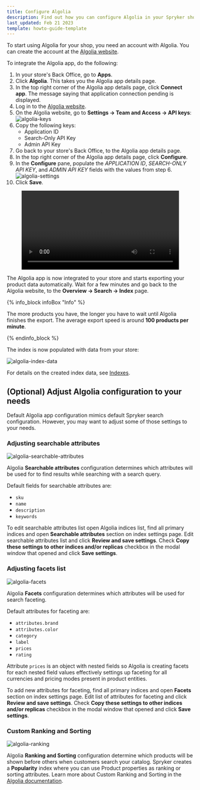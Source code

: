 ```yaml
---
title: Configure Algolia
description: Find out how you can configure Algolia in your Spryker shop
last_updated: Feb 21 2023
template: howto-guide-template
---
```


To start using Algolia for your shop, you need an account with Algolia. You can create the account at the [Algolia website](https://www.algolia.com).

To integrate the Algolia app, do the following:

1. In your store's Back Office, go to **Apps**.
2. Click **Algolia**. This takes you the Algolia app details page.
3. In the top right corner of the Algolia app details page, click **Connect app**. The message saying that application connection pending is displayed.
4. Log in to the [Algolia website](https://www.algolia.com).
5. On the Algolia website, go to **Settings -> Team and Access -> API keys**:
![algolia-keys](https://spryker.s3.eu-central-1.amazonaws.com/docs/pbc/all/search/algolia/integrate-algolia/algolia-keys.png)
6. Copy the following keys:
    - Application ID
    - Search-Only API Key
    - Admin API Key
7. Go back to your store's Back Office, to the Algolia app details page.
8. In the top right corner of the Algolia app details page, click **Configure**.
9. In the **Configure** pane, populate the _APPLICATION ID_, _SEARCH-ONLY API KEY_, and _ADMIN API KEY_ fields with the values from step 6.
![algolia-settings](https://spryker.s3.eu-central-1.amazonaws.com/docs/pbc/all/search/algolia/integrate-algolia/algolia-settings.png)
10. Click **Save**.

<figure class="video_container">
    <video width="100%" height="auto" controls>
    <source src="https://spryker.s3.eu-central-1.amazonaws.com/docs/pbc/all/search/algolia/integrate-algolia/algolia-integration.mp4" type="video/mp4">
  </video>
</figure>

The Algolia app is now integrated to your store and starts exporting your product data automatically. Wait for a few minutes and go back to the Algolia website, to the **Overview -> Search -> Index** page. 

{% info_block infoBox "Info" %}

The more products you have, the longer you have to wait until Algolia finishes the export. The average export speed is around **100 products per minute**.

{% endinfo_block %}

The index is now populated with data from your store:

![algolia-index-data](https://spryker.s3.eu-central-1.amazonaws.com/docs/pbc/all/search/algolia/integrate-algolia/algolia-index-data.png)

For details on the created index data, see [Indexes](/docs/pbc/all/search/{{page.version}}/third-party-integrations/algolia.html#indexes).

## (Optional) Adjust Algolia configuration to your needs

Default Algolia app configuration mimics default Spryker search configuration. However, you may want to adjust some of those settings to your needs.

### Adjusting searchable attributes

![algolia-searchable-attributes](https://spryker.s3.eu-central-1.amazonaws.com/docs/pbc/all/search/third-party-integrations/configure-algolia/algolia-searchable-attributes.png)

Algolia **Searchable attributes** configuration determines which attributes will be used for to find results while searching with a search query.

Default fields for searchable attributes are:
- `sku`
- `name`
- `description`
- `keywords`

To edit searchable attributes list open Algolia indices list, find all primary indices and open **Searchable attributes** section on index settings page. Edit searchable attributes list and click **Review and save settings**. Check **Copy these settings to other indices and/or replicas** checkbox in the modal window that opened and click **Save settings**.

### Adjusting facets list

![algolia-facets](https://spryker.s3.eu-central-1.amazonaws.com/docs/pbc/all/search/third-party-integrations/configure-algolia/algolia-facets.png)

Algolia **Facets** configuration determines which attributes will be used for search faceting.

Default attributes for faceting are:
- `attributes.brand`
- `attributes.color`
- `category`
- `label`
- `prices`
- `rating`

Attribute `prices` is an object with nested fields so Algolia is creating facets for each nested field values effectively settings up faceting for all currencies and pricing modes present in product entities.

To add new attributes for faceting, find all primary indices and open **Facets** section on index settings page. Edit list of attributes for faceting and click **Review and save settings**. Check **Copy these settings to other indices and/or replicas** checkbox in the modal window that opened and click **Save settings**.

### Custom Ranking and Sorting

![algolia-ranking](https://spryker.s3.eu-central-1.amazonaws.com/docs/pbc/all/search/third-party-integrations/configure-algolia/algolia-ranking.png)


Algolia **Ranking and Sorting** configuration determine which products will be shown before others when customers search your catalog. Spryker creates a **Popularity** index where you can use Product properties as ranking or sorting attributes. Learn more about Custom Ranking and Sorting in the [Algolia documentation](https://www.algolia.com/doc/guides/managing-results/must-do/custom-ranking/).
